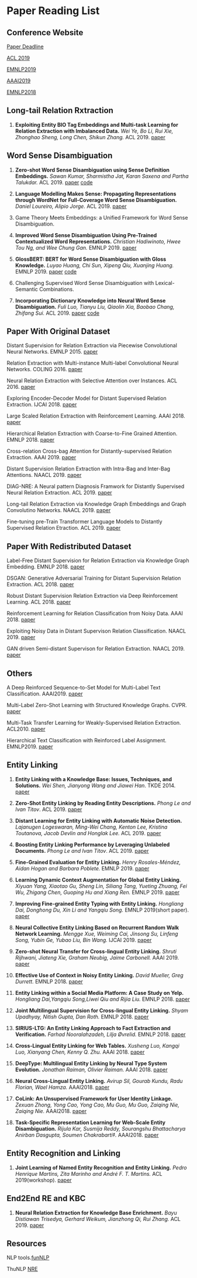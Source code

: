 # Paper Reading List


## Conference Website
[Paper Deadline](https://jackietseng.github.io/conference_call_for_paper/conferences.html)

[ACL 2019](http://www.acl2019.org/EN/program.xhtml)

[EMNLP2019](https://www.emnlp-ijcnlp2019.org/program/accepted/)

[AAAI2019](https://aaai.org/Conferences/AAAI-19/wp-content/uploads/2018/11/AAAI-19_Accepted_Papers.pdf)

[EMNLP2018](https://www.aclweb.org/anthology/events/emnlp-2018/#d18-1)

## Long-tail Relation Rxtraction

1. **Exploiting Entity BIO Tag Embeddings and Multi-task Learning for Relation Extraction with Imbalanced Data.** *Wei Ye, Bo Li, Rui Xie, Zhonghao Sheng, Long Chen, Shikun Zhang.* ACL 2019. [paper](https://www.aclweb.org/anthology/P19-1130.pdf) 

## Word Sense Disambiguation
1. **Zero-shot Word Sense Disambiguation using Sense Definition Embeddings.** *Sawan Kumar, Sharmistha Jat, Karan Saxena and Partha Talukdar.* ACL 2019. [paper](https://www.aclweb.org/anthology/P19-1568.pdf) [code](https://github.com/malllabiisc/EWISE)

2. **Language Modelling Makes Sense: Propagating Representations through WordNet for Full-Coverage Word Sense Disambiguation.** *Daniel Loureiro, Alipio Jorge.* ACL 2019. [paper](https://arxiv.org/pdf/1906.10007.pdf)

3. Game Theory Meets Embeddings: a Unified Framework for Word Sense Disambiguation.

4. **Improved Word Sense Disambiguation Using Pre-Trained Contextualized Word Representations.** *Christian Hadiwinoto, Hwee Tou Ng, and Wee Chung Gan.* EMNLP 2019. [paper](https://arxiv.org/pdf/1906.10007.pdf)

5. **GlossBERT: BERT for Word Sense Disambiguation with Gloss Knowledge.** *Luyao Huang, Chi Sun, Xipeng Qiu, Xuanjing Huang.* EMNLP 2019. [paper](https://arxiv.org/pdf/1908.07245.pdf) [code](https://github.com/HSLCY/GlossBERT)

6. Challenging Supervised Word Sense Disambiguation with Lexical-Semantic Combinations.

7. **Incorporating Dictionary Knowledge into Neural Word Sense Disambiguation.** *Fuli Luo, Tianyu Liu, Qiaolin Xia, Baobao Chang, Zhifang Sui.* ACL 2019. [paper](https://www.aclweb.org/anthology/P18-1230.pdf) [code](https://github.com/luofuli/word-sense-disambiguation)

## Paper With Original Dataset
Distant Supervision for Relation Extraction via Piecewise Convolutional Neural Networks. EMNLP 2015. [paper](http://www.emnlp2015.org/proceedings/EMNLP/pdf/EMNLP203.pdf)

Relation Extraction with Multi-instance Multi-label Convolutional Neural Networks. COLING 2016. [paper](https://pdfs.semanticscholar.org/8731/369a707046f3f8dd463d1fd107de31d40a24.pdf)

Neural Relation Extraction with Selective Attention over Instances. ACL 2016. [paper](http://wing.comp.nus.edu.sg/~antho/P/P16/P16-1200.pdf)

Exploring Encoder-Decoder Model for Distant Supervised Relation Extraction. IJCAI 2018. [paper](https://www.ijcai.org/proceedings/2018/0610.pdf)

Large Scaled Relation Extraction with Reinforcement Learning. AAAI 2018.  [paper](http://www.nlpr.ia.ac.cn/cip/~liukang/liukangPageFile/zeng_aaai2018.pdf)

Hierarchical Relation Extraction with Coarse-to-Fine Grained Attention. EMNLP 2018. [paper](https://aclweb.org/anthology/D18-1247)

Cross-relation Cross-bag Attention for Distantly-supervised Relation Extraction. AAAI 2019. [paper](https://arxiv.org/pdf/1812.10604.pdf)

Distant Supervision Relation Extraction with Intra-Bag and Inter-Bag Attentions. NAACL 2019. [paper](https://pdfs.semanticscholar.org/d037/67e0d40d257165bc3faff9c7fa68cdc93035.pdf?_ga=2.239529667.1922655975.1565091217-775842260.1562830956)

DIAG-NRE: A Neural pattern Diagnosis Framwork for Distantly Supervised Neural Relation Extraction. ACL 2019. [paper](https://pdfs.semanticscholar.org/96b4/f3633d9544593aa6c50949e345d4016c8b48.pdf?_ga=2.234154974.1922655975.1565091217-775842260.1562830956)

Long-tail Relation Extraction via Knowledge Graph Embeddings and Graph Convolutino Networks. NAACL 2019. [paper](https://www.aclweb.org/anthology/N19-1306)

Fine-tuning pre-Train Transformer Language Models to Distantly Supervised Relation Etraction. ACL 2019. [paper](https://www.aclweb.org/anthology/P19-1134)




## Paper With Redistributed Dataset

Label-Free Distant Supervision for Relation Extraction via Knowledge Graph Embedding. EMNLP 2018. [paper](https://www.aclweb.org/anthology/D18-1248)

DSGAN: Generative Adversarial Training for Distant Supervision Relation Extraction. ACL 2018.  [paper](https://www.aclweb.org/anthology/P18-1046)

Robust Distant Supervision Relation Extraction via Deep Reinforcement Learning. ACL 2018.  [paper](https://www.aclweb.org/anthology/P18-1199)

Reinforcement Learning for Relation Classification from Noisy Data. AAAI 2018. [paper](https://www.aaai.org/ocs/index.php/AAAI/AAAI18/paper/viewPaper/17151)

Exploiting Noisy Data in Distant Supervison Relation Classification. NAACL 2019. [paper](https://www.aclweb.org/anthology/N19-1325)

GAN driven Semi-distant Supervison for Relation Extraction. NAACL 2019. [paper](https://www.aclweb.org/anthology/N19-1307)

## Others

A Deep Reinforced Sequence-to-Set Model for Multi-Label Text Classification. AAAI2019. [paper](https://arxiv.org/pdf/1809.03118.pdf)

Multi-Label Zero-Shot Learning with Structured Knowledge Graphs. CVPR. [paper](http://openaccess.thecvf.com/content_cvpr_2018/papers/Lee_Multi-Label_Zero-Shot_Learning_CVPR_2018_paper.pdf)

Multi-Task Transfer Learning for Weakly-Supervised Relation Extraction. ACL2010. [paper](https://www.aclweb.org/anthology/P09-1114)

Hierarchical Text Classification with Reinforced Label Assignment. EMNLP2019. [paper](https://arxiv.org/pdf/1908.10419.pdf)

## Entity Linking



1. **Entity Linking with a Knowledge Base: Issues, Techniques, and Solutions.** *Wei Shen, Jianyong Wang and Jiawei Han*. TKDE 2014. [paper](http://dbgroup.cs.tsinghua.edu.cn/wangjy/papers/TKDE14-entitylinking.pdf)

2. **Zero-Shot Entity Linking by Reading Entity Descriptions.** *Phong Le and Ivan Titov*. ACL 2019. [paper](https://arxiv.org/pdf/1906.07348.pdf)

3. **Distant Learning for Entity Linking with Automatic Noise Detection.** *Lajanugen Logeswaran, Ming-Wei Chang, Kenton Lee, Kristina Toutanova, Jacob Devlin and Honglak Lee.* ACL 2019. [paper](https://www.aclweb.org/anthology/P19-1400.pdf)

4. **Boosting Entity Linking Performance by Leveraging Unlabeled Documents.** *Phong Le and Ivan Titov*. ACL 2019. [paper](https://arxiv.org/pdf/1906.01250.pdf)

5. **Fine-Grained Evaluation for Entity Linking.** *Henry Rosales-Méndez, Aidan Hogan and Barbara Poblete.* EMNLP 2019. [paper](http://aidanhogan.com/docs/fine_grained_entity_linking.pdf)

6. **Learning Dynamic Context Augmentation for Global Entity Linking.** *Xiyuan Yang, Xiaotao Gu, Sheng Lin, Siliang Tang, Yueting Zhuang, Fei Wu, Zhigang Chen, Guoping Hu and Xiang Ren.* EMNLP 2019. [paper](https://arxiv.org/pdf/1909.02117.pdf)

7. **Improving Fine-grained Entity Typing with Entity Linking.** *Hongliang Dai, Donghong Du, Xin Li and Yangqiu Song.* EMNLP 2019(short paper). [paper](https://arxiv.org/pdf/1909.12079.pdf)

8. **Neural Collective Entity Linking Based on Recurrent Random Walk Network Learning.** *Mengge Xue, Weiming Cai, Jinsong Su, Linfeng Song, Yubin Ge, Yubao Liu, Bin Wang.* IJCAI 2019. [paper](https://arxiv.org/pdf/1906.09320.pdf)

9. **Zero-shot Neural Transfer for Cross-lingual Entity Linking.** *Shruti Rijhwani, Jiateng Xie, Graham Neubig, Jaime Carbonell.* AAAI 2019. [paper](https://arxiv.org/pdf/1811.04154.pdf)

9. **Effective Use of Context in Noisy Entity Linking.** *David Mueller, Greg Durrett.* EMNLP 2018. [paper](https://www.aclweb.org/anthology/D18-1126.pdf)

10. **Entity Linking within a Social Media Platform: A Case Study on Yelp.** *Hongliang Dai,Yangqiu Song,Liwei Qiu and Rijia Liu.* EMNLP 2018. [paper](http://www.cse.ust.hk/~yqsong/papers/2018-EMNLP-YelpLink.pdf)

11. **Joint Multilingual Supervision for Cross-lingual Entity Linking.** *Shyam Upadhyay, Nitish Gupta, Dan Roth.* EMNLP 2018. [paper](https://arxiv.org/pdf/1809.07657.pdf)

12. **SIRIUS-LTG: An Entity Linking Approach to Fact Extraction and Verification.** *Farhad Nooralahzadeh, Lilja Øvrelid.* EMNLP 2018. [paper](https://www.aclweb.org/anthology/W18-5519.pdf)

13. **Cross-Lingual Entity Linking for Web Tables.** *Xusheng Luo, Kangqi Luo, Xianyang Chen, Kenny Q. Zhu.* AAAI 2018. [paper](https://pdfs.semanticscholar.org/36c2/83931b8d4c99d41d7ea010cefe972af7632a.pdf)

14. **DeepType: Multilingual Entity Linking by Neural Type System Evolution.** *Jonathan Raiman, Olivier Raiman.* AAAI 2018. [paper](https://pdfs.semanticscholar.org/36c2/83931b8d4c99d41d7ea010cefe972af7632a.pdf)

15. **Neural Cross-Lingual Entity Linking.** *Avirup Sil, Gourab Kundu, Radu Florian, Wael Hamza.* AAAI2018. [paper](https://arxiv.org/pdf/1712.01813.pdf)

16. **CoLink: An Unsupervised Framework for User Identity Linkage.** *Zexuan Zhong, Yong Cao, Yong Cao, Mu Guo, Mu Guo, Zaiqing Nie, Zaiqing Nie.* AAAI2018. [paper](https://aaai.org/ocs/index.php/AAAI/AAAI18/paper/view/17287)

17. **Task-Specific Representation Learning for Web-Scale Entity Disambiguation.** *Rijula Kar, Susmija Reddy, Sourangshu Bhattacharya Anirban Dasgupta, Soumen Chakrabarti‡.* AAAI2018. [paper](https://aaai.org/ocs/index.php/AAAI/AAAI18/paper/view/17287)

## Entity Recognition and Linking

1. **Joint Learning of Named Entity Recognition and Entity Linking.** *Pedro Henrique Martins, Zita Marinho and André F. T. Martins.* ACL 2019(workshop). [paper](https://arxiv.org/pdf/1907.08243.pdf)

## End2End RE and KBC
1. **Neural Relation Extraction for Knowledge Base Enrichment.** *Bayu Distiawan Trisedya, Gerhard Weikum, Jianzhong Qi, Rui Zhang.* ACL 2019. [paper](https://www.aclweb.org/anthology/P19-1023.pdf)




## Resources
NLP tools.[funNLP](https://github.com/fighting41love/funNLP)

ThuNLP [NRE](https://github.com/thunlp/OpenNRE/tree/old_version)
